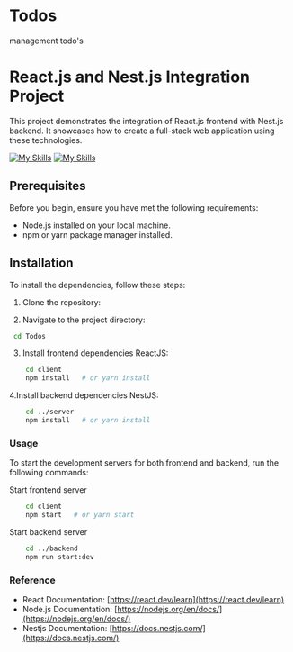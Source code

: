 # Todos
management todo's



# React.js and Nest.js Integration Project

This project demonstrates the integration of React.js frontend with Nest.js backend. It showcases how to create a full-stack web application using these technologies.

[![My Skills](https://skillicons.dev/icons?i=react,nestjs,mongodb&theme,nodejs=light)](https://skillicons.dev)
[![My Skills](https://skillicons.dev/icons?i=js,ts&theme=light)](https://skillicons.dev)


## Prerequisites

Before you begin, ensure you have met the following requirements:
- Node.js installed on your local machine.
- npm or yarn package manager installed.

## Installation

To install the dependencies, follow these steps:

1. Clone the repository:


2. Navigate to the project directory:

```sh
 cd Todos
```
3. Install frontend dependencies ReactJS:

```sh 
    cd client
    npm install   # or yarn install
```
4.Install backend dependencies NestJS:

``` sh
    cd ../server
    npm install   # or yarn install
```
### Usage
To start the development servers for both frontend and backend, run the following commands:

Start frontend server
```sh
    cd client
    npm start   # or yarn start
```

 Start backend server
```sh
    cd ../backend
    npm run start:dev
```

### Reference

- React Documentation: [https://react.dev/learn](https://react.dev/learn)
- Node.js Documentation: [https://nodejs.org/en/docs/](https://nodejs.org/en/docs/)
- Nestjs Documentation: [https://docs.nestjs.com/](https://docs.nestjs.com/)